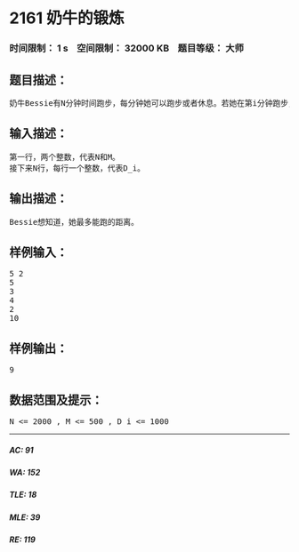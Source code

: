# 2161 奶牛的锻炼   
### 时间限制： 1 s&nbsp;&nbsp;&nbsp;&nbsp;空间限制： 32000 KB&nbsp;&nbsp;&nbsp;&nbsp;题目等级： 大师  
## 题目描述：  

<pre>
奶牛Bessie有N分钟时间跑步，每分钟她可以跑步或者休息。若她在第i分钟跑步，可以跑出D_i米，同时疲倦程度增加1（初始为0）。若她在第i分钟休息，则疲倦程度减少1。无论何时，疲倦程度都不能超过M。另外，一旦她开始休息，只有当疲惫程度减为0时才能重新开始跑步。在第N分钟后，她的疲倦程度必须为0。
</pre>
  
  
## 输入描述：  

<pre>
第一行，两个整数，代表N和M。  
接下来N行，每行一个整数，代表D_i。
</pre>
  
  
## 输出描述：  

<pre>
Bessie想知道，她最多能跑的距离。
</pre>
  
  
## 样例输入：  

<pre>
5 2  
5  
3  
4  
2  
10
</pre>
  
  
## 样例输出：  

<pre>
9
</pre>
  
  
## 数据范围及提示：  

<pre>
N <= 2000 , M <= 500 , D_i <= 1000
</pre>
  
  
***  

##### AC: 91  
##### WA: 152  
##### TLE: 18  
##### MLE: 39  
##### RE: 119  
